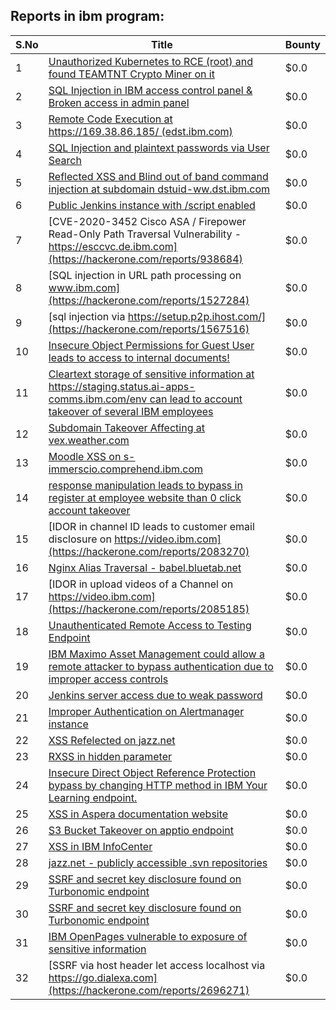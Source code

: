 ## Reports in ibm program:
| S.No | Title | Bounty |
| ---- | ----- | ------ |
| 1 | [Unauthorized Kubernetes to RCE (root) and found TEAMTNT Crypto Miner on it](https://hackerone.com/reports/1317236) | $0.0 |
| 2 | [SQL Injection in IBM access control panel & Broken access in admin panel](https://hackerone.com/reports/1355817) | $0.0 |
| 3 | [Remote Code Execution at https://169.38.86.185/ (edst.ibm.com)](https://hackerone.com/reports/1379130) | $0.0 |
| 4 | [SQL Injection and plaintext passwords via User Search](https://hackerone.com/reports/703819) | $0.0 |
| 5 | [Reflected XSS and Blind out of band command injection at subdomain dstuid-ww.dst.ibm.com](https://hackerone.com/reports/410334) | $0.0 |
| 6 | [Public Jenkins instance with /script enabled](https://hackerone.com/reports/1492447) | $0.0 |
| 7 | [CVE-2020-3452 Cisco ASA / Firepower Read-Only Path Traversal Vulnerability - https://esccvc.de.ibm.com](https://hackerone.com/reports/938684) | $0.0 |
| 8 | [SQL injection in URL path processing on www.ibm.com](https://hackerone.com/reports/1527284) | $0.0 |
| 9 | [sql injection via https://setup.p2p.ihost.com/](https://hackerone.com/reports/1567516) | $0.0 |
| 10 | [Insecure Object Permissions for Guest User leads to access to internal documents!](https://hackerone.com/reports/1089583) | $0.0 |
| 11 | [Cleartext storage of sensitive information at https://staging.status.ai-apps-comms.ibm.com/env can lead to account takeover  of several IBM employees](https://hackerone.com/reports/1670586) | $0.0 |
| 12 | [Subdomain Takeover Affecting at  vex.weather.com](https://hackerone.com/reports/1954364) | $0.0 |
| 13 | [Moodle XSS on s-immerscio.comprehend.ibm.com](https://hackerone.com/reports/1848551) | $0.0 |
| 14 | [response manipulation leads to bypass in register at employee website than 0 click account takeover](https://hackerone.com/reports/1994227) | $0.0 |
| 15 | [IDOR in channel ID leads to customer email disclosure on https://video.ibm.com](https://hackerone.com/reports/2083270) | $0.0 |
| 16 | [Nginx Alias Traversal -  babel.bluetab.net](https://hackerone.com/reports/2061826) | $0.0 |
| 17 | [IDOR in upload videos of a Channel on https://video.ibm.com](https://hackerone.com/reports/2085185) | $0.0 |
| 18 | [Unauthenticated Remote Access to Testing Endpoint](https://hackerone.com/reports/2192984) | $0.0 |
| 19 | [IBM Maximo Asset Management could allow a remote attacker to bypass authentication due to improper access controls](https://hackerone.com/reports/1933304) | $0.0 |
| 20 | [Jenkins server access due to weak password](https://hackerone.com/reports/2139047) | $0.0 |
| 21 | [Improper Authentication on Alertmanager instance](https://hackerone.com/reports/2292236) | $0.0 |
| 22 | [XSS Refelected on jazz.net](https://hackerone.com/reports/2338285) | $0.0 |
| 23 | [RXSS in hidden parameter](https://hackerone.com/reports/2090964) | $0.0 |
| 24 | [Insecure Direct Object Reference Protection bypass by changing HTTP method in IBM Your Learning endpoint. ](https://hackerone.com/reports/2456603) | $0.0 |
| 25 | [XSS in Aspera documentation website](https://hackerone.com/reports/2308491) | $0.0 |
| 26 | [S3 Bucket Takeover on apptio endpoint](https://hackerone.com/reports/2498255) | $0.0 |
| 27 | [XSS in IBM InfoCenter](https://hackerone.com/reports/2343548) | $0.0 |
| 28 | [jazz.net - publicly accessible .svn repositories](https://hackerone.com/reports/2398335) | $0.0 |
| 29 | [SSRF and secret key disclosure found on Turbonomic endpoint](https://hackerone.com/reports/2697601) | $0.0 |
| 30 | [SSRF and secret key disclosure found on Turbonomic endpoint](https://hackerone.com/reports/2697592) | $0.0 |
| 31 | [IBM OpenPages vulnerable to exposure of sensitive information](https://hackerone.com/reports/2501986) | $0.0 |
| 32 | [SSRF via host header let access localhost via https://go.dialexa.com](https://hackerone.com/reports/2696271) | $0.0 |